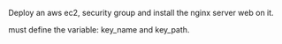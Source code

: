 Deploy an aws ec2, security group and install the nginx server web on it.

must define the variable: key_name and key_path.